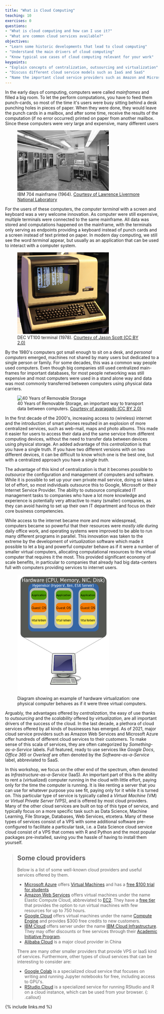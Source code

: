 ```yaml
---
title: "What is Cloud Computing"
teaching: 10
exercises: 0
questions:
- "What is cloud computing and how can I use it?"
- "What are common cloud services available?"
objectives:
- "Learn some historic developments that lead to cloud computing"
- "Understand the main drivers of cloud computing"
- "Know typical use cases of cloud computing relevant for your work"
keypoints:
- "Explain concepts of centralization, outsourcing and virtualization"
- "Discuss different cloud service models such as IaaS and SaaS"
- "Name the important cloud service providers such as Amazon and Microsoft"
---
```


In the early days of computing, computers were called *mainframes* and filled
a big room. To let the perform computations, you have to feed them punch-cards,
so most of the time it's users were busy sitting behind a desk punching holes
in pieces of paper. When they were done, they would leave the punch cards in
a mailbox, and after some time, receive the results of the computation (if no
error occurred) printed on paper from another mailbox. Since these computers
were very large and expensive, many different users 

<figure>
    <img src="../fig/IBM_704_mainframe.gif" alt="IBM 704 mainframe (1964)" width="300px" />
    <figcaption>IBM 704 mainframe (1964).
     <a href="https://commons.wikimedia.org/wiki/File:IBM_704_mainframe.gif" target="_blank">Courtesy of Lawrence Livermore National Laboratory</a>
    </figcaption>
</figure>


For the users of these computers, the *computer terminal* with a screen and
keyboard was a very welcome innovation. As computer were still expensive,
multiple terminals were connected to the same mainframe. All data was stored
and computations happened on the mainframe, with the terminals only serving
as endpoints providing a keyboard instead of punch cards and a screen instead
of text printed on paper. In modern day computing, we still see the word 
*terminal* appear, but usually as an application that can be used to interact
with a computer system.

<figure>
    <img src="../fig/DEC_VT100_terminal.jpg" alt="DEC VT100 terminal (1978)" width="300px" />
    <figcaption>DEC VT100 terminal (1978).
    <a href="https://commons.wikimedia.org/wiki/File:DEC_VT100_terminal.jpg" target="_blank">Courtesy of Jason Scott (CC BY 2.0)</a>
    </figcaption>
</figure>

By the 1980's computers got small enough to sit on a desk, and *personal computers*
emerged, machines not shared by many users but dedicated to a single person or family.
For some decades, this was a common way people used computers. Even though big companies
still used centralized main-frames for important databases, for most people networking
was still expensive and most computers were used in a stand alone way and data was 
most commonly transferred between computers using physical data carriers.

<figure>
    <img src="../fig/Removable_Storage.jpg" alt="40 Years of Removable Storage" width="300px">
    <figcaption>40 Years of Removable Storage, an important way to transport data between computers.
        <a href="https://commons.wikimedia.org/wiki/File:Forty_years_of_Removable_Storage.jpg" target="_blank">Courtesy of avaragado (CC BY 2.0)</a>
    </figcaption>
</figure>

In the first decade of the 2000's, increasing access to (wireless) internet and the introduction of smart phones
resulted in an explosion of more centralized services, such as web-mail, maps and photo albums. This made it
easier for users to access their data and the same service from different computing devices, without the need
to transfer data between devices using physical storage. An added advantage of this *centralization* is that
you have a single truth. If you have two different versions with on two different devices, it can be difficult
to know which one is the best one, but with a centralized approach you have a *single truth*.

The advantage of this kind of centralization is that it becomes possible to *outsource* the configuration and
management of computers and software. While it is possible to set up your own private mail service, doing
so takes a lot of effort, so most individuals outsource this to Google, Microsoft or their Internet Service Provider.
The ability to outsource complicated IT management tasks to companies who have a lot more knowledge and
experience is potentially very attractive to many (smaller) companies, as they can avoid having to set up their own
IT department and focus on their core business competencies.

While access to the internet became more and more widespread, computers became so powerful that their resources
were *mostly idle* during daily office work, and operating systems were improved to be able to run many different
programs in parallel. This innovation was taken to the extreme by the development of *virtualization* software
which made it possible to let a big and powerful computer behave as if it were a number of smaller virtual computers,
allocating computational resources to the virtual computer that requires it the most. This provided significant
economy of scale benefits, in particular to companies that already had big data-centers full with computers providing
services to internet users. 

<figure>
    <img src="../fig/virtualization.png" alt="Hardware Virtualization Overview" width="300px">
    <figcaption>Diagram showing an example of hardware virtualization: one physical computer behaves
    as if it were three virtual computers.
    </figcaption>
</figure>

Arguably, the advantages offered by *centralization*, the easy of use thanks to *outsourcing* and the *scalability*
offered by *virtualization*, are all important drivers of the success of the cloud. In the last decade, a plethora
of cloud services offered by all kinds of businesses has emerged. As of 2021, major cloud service providers such as
Amazon Web Services and Microsoft Azure offer hundreds of different cloud services to their customers. To make sense
of this scala of services, they are often categorized by *Something-as-a-Service* labels. Full featured, ready to use
services like *Google Docs*, *Office 365* or *Overleaf* are often denoted by the *Software-as-a-Service* label,
abbreviated to SaaS.

In this workshop, we focus on the other end of the spectrum, often denoted as *Infrastructure-as-a-Service* (IaaS).
An important part of this is the ability to rent a (virtualized) computer running in the cloud with little effort,
paying only for the time the computer is running. It is like renting a server that you can use for whatever purpose
you see fit, paying only for it while it is turned on. This particular type of service is typically called a 
*Virtual Machine* (VM) or *Virtual Private Server* (VPS), and is offered by most cloud providers. Many of the other
cloud services are built on top of this type of service, and typically focus on a more specific task such as Data Science,
Machine Learning, File Storage, Databases, Web Services, etcetera. Many of these types of services consist of a VPS with
some additional software pre-configured to facilitate a particular task, i.e. a Data Science cloud service cloud consist of a VPS that comes
with R and Python and the most popular packages pre-installed, saving you the hassle of having to install them
yourself.

> ## Some cloud providers <a name="providers"></a>
> Below is a list of some well-known cloud providers and useful services offered by them.
>
> * [Microsoft Azure](https://azure.microsoft.com) offers [Virtual Machines](https://azure.microsoft.com/en-us/services/virtual-machines/) and has a [free $100 trial for students](https://azure.microsoft.com/en-us/free/students/)
> * [Amazon Web Services](https://aws.amazon.com) offers virtual machines under the name Elastic Compute Cloud, abbreviated to [EC2](https://aws.amazon.com/ec2/). They have a [free tier](https://aws.amazon.com/free/) that provides the option to run virtual machines with few resources for up to 750 hours.
> * [Google Cloud](https://cloud.google.com/) offers virtual machines under the name [Compute Engine](https://cloud.google.com/compute/) and provides $300 free credits to new customers.
> * [IBM Cloud](https://www.ibm.com/cloud) offers server under the name [IBM Cloud Infrastructure](https://www.ibm.com/cloud/infrastructure). They may offer discounts or free services through their [Academic Initiative Program](https://www.ibm.com/academic/technology/cloud).
> * [Alibaba Cloud](https://www.alibabacloud.com) is a major cloud provider in China
> 
> There are many other smaller providers that provide VPS or IaaS kind of services.
> Furthermore, other types of cloud services that can be interesting to consider are:
>
> * [Google Colab](https://colab.research.google.com) is a specialized cloud service that focuses on writing and running Jupyter notebooks for free, including access to GPU's.
> * [RStudio Cloud](https://rstudio.cloud/) is a specialized service for running RStudio and R on a cloud instance, which can be used from your browser.
{: .callout}





{% include links.md %}

